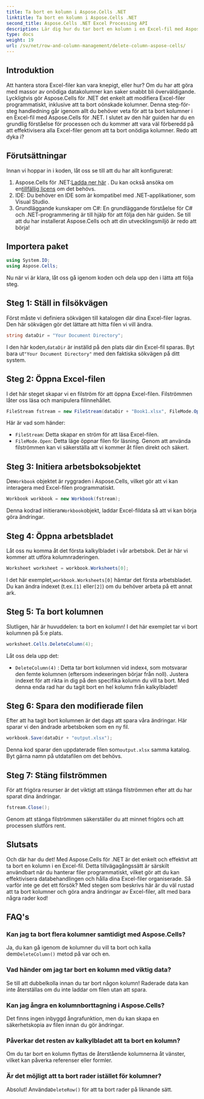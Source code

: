 ```yaml
---
title: Ta bort en kolumn i Aspose.Cells .NET
linktitle: Ta bort en kolumn i Aspose.Cells .NET
second_title: Aspose.Cells .NET Excel Processing API
description: Lär dig hur du tar bort en kolumn i en Excel-fil med Aspose.Cells för .NET. Följ vår detaljerade, steg-för-steg-guide för att effektivisera dina Excel-filändringar.
type: docs
weight: 19
url: /sv/net/row-and-column-management/delete-column-aspose-cells/
---
```

## Introduktion
Att hantera stora Excel-filer kan vara knepigt, eller hur? Om du har att göra med massor av onödiga datakolumner kan saker snabbt bli överväldigande. Lyckligtvis gör Aspose.Cells för .NET det enkelt att modifiera Excel-filer programmatiskt, inklusive att ta bort oönskade kolumner. Denna steg-för-steg handledning går igenom allt du behöver veta för att ta bort kolumner i en Excel-fil med Aspose.Cells för .NET.
I slutet av den här guiden har du en grundlig förståelse för processen och du kommer att vara väl förberedd på att effektivisera alla Excel-filer genom att ta bort onödiga kolumner. Redo att dyka i?
## Förutsättningar
Innan vi hoppar in i koden, låt oss se till att du har allt konfigurerat:
1.  Aspose.Cells för .NET:[Ladda ner här](https://releases.aspose.com/cells/net/) . Du kan också ansöka om en[tillfällig licens](https://purchase.aspose.com/temporary-license/) om det behövs.
2. IDE: Du behöver en IDE som är kompatibel med .NET-applikationer, som Visual Studio.
3. Grundläggande kunskaper om C#: En grundläggande förståelse för C# och .NET-programmering är till hjälp för att följa den här guiden.
Se till att du har installerat Aspose.Cells och att din utvecklingsmiljö är redo att börja!
## Importera paket
```csharp
using System.IO;
using Aspose.Cells;
```
Nu när vi är klara, låt oss gå igenom koden och dela upp den i lätta att följa steg.
## Steg 1: Ställ in filsökvägen
Först måste vi definiera sökvägen till katalogen där dina Excel-filer lagras. Den här sökvägen gör det lättare att hitta filen vi vill ändra.
```csharp
string dataDir = "Your Document Directory";
```
 I den här koden,`dataDir` är inställd på den plats där din Excel-fil sparas. Byt bara ut`"Your Document Directory"` med den faktiska sökvägen på ditt system.
## Steg 2: Öppna Excel-filen
I det här steget skapar vi en filström för att öppna Excel-filen. Filströmmen låter oss läsa och manipulera filinnehållet.
```csharp
FileStream fstream = new FileStream(dataDir + "Book1.xlsx", FileMode.Open);
```
Här är vad som händer:
- `FileStream`: Detta skapar en ström för att läsa Excel-filen.
- `FileMode.Open`: Detta läge öppnar filen för läsning.
Genom att använda filströmmen kan vi säkerställa att vi kommer åt filen direkt och säkert.
## Steg 3: Initiera arbetsboksobjektet
 De`Workbook` objektet är ryggraden i Aspose.Cells, vilket gör att vi kan interagera med Excel-filen programmatiskt.
```csharp
Workbook workbook = new Workbook(fstream);
```
 Denna kodrad initierar`Workbook`objekt, laddar Excel-fildata så att vi kan börja göra ändringar.
## Steg 4: Öppna arbetsbladet
Låt oss nu komma åt det första kalkylbladet i vår arbetsbok. Det är här vi kommer att utföra kolumnraderingen.
```csharp
Worksheet worksheet = workbook.Worksheets[0];
```
 I det här exemplet,`workbook.Worksheets[0]` hämtar det första arbetsbladet. Du kan ändra indexet (t.ex.`[1]` eller`[2]`) om du behöver arbeta på ett annat ark.
## Steg 5: Ta bort kolumnen
Slutligen, här är huvuddelen: ta bort en kolumn! I det här exemplet tar vi bort kolumnen på 5:e plats.
```csharp
worksheet.Cells.DeleteColumn(4);
```
Låt oss dela upp det:
- `DeleteColumn(4)` : Detta tar bort kolumnen vid index`4`, som motsvarar den femte kolumnen (eftersom indexeringen börjar från noll). Justera indexet för att rikta in dig på den specifika kolumn du vill ta bort.
Med denna enda rad har du tagit bort en hel kolumn från kalkylbladet!
## Steg 6: Spara den modifierade filen
Efter att ha tagit bort kolumnen är det dags att spara våra ändringar. Här sparar vi den ändrade arbetsboken som en ny fil.
```csharp
workbook.Save(dataDir + "output.xlsx");
```
 Denna kod sparar den uppdaterade filen som`output.xlsx` samma katalog. Byt gärna namn på utdatafilen om det behövs.
## Steg 7: Stäng filströmmen
För att frigöra resurser är det viktigt att stänga filströmmen efter att du har sparat dina ändringar.
```csharp
fstream.Close();
```
Genom att stänga filströmmen säkerställer du att minnet frigörs och att processen slutförs rent.
## Slutsats
Och där har du det! Med Aspose.Cells för .NET är det enkelt och effektivt att ta bort en kolumn i en Excel-fil. Detta tillvägagångssätt är särskilt användbart när du hanterar filer programmatiskt, vilket gör att du kan effektivisera databehandlingen och hålla dina Excel-filer organiserade. 
Så varför inte ge det ett försök? Med stegen som beskrivs här är du väl rustad att ta bort kolumner och göra andra ändringar av Excel-filer, allt med bara några rader kod!
## FAQ's
### Kan jag ta bort flera kolumner samtidigt med Aspose.Cells?  
 Ja, du kan gå igenom de kolumner du vill ta bort och kalla dem`DeleteColumn()` metod på var och en.
### Vad händer om jag tar bort en kolumn med viktig data?  
Se till att dubbelkolla innan du tar bort någon kolumn! Raderade data kan inte återställas om du inte laddar om filen utan att spara.
### Kan jag ångra en kolumnborttagning i Aspose.Cells?  
Det finns ingen inbyggd ångrafunktion, men du kan skapa en säkerhetskopia av filen innan du gör ändringar.
### Påverkar det resten av kalkylbladet att ta bort en kolumn?  
Om du tar bort en kolumn flyttas de återstående kolumnerna åt vänster, vilket kan påverka referenser eller formler.
### Är det möjligt att ta bort rader istället för kolumner?  
 Absolut! Använda`DeleteRow()` för att ta bort rader på liknande sätt.